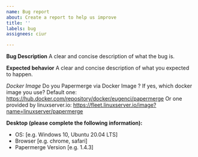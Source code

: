 ```yaml
---
name: Bug report
about: Create a report to help us improve
title: ''
labels: bug
assignees: ciur

---
```


**Bug Description**
A clear and concise description of what the bug is.

**Expected behavior**
A clear and concise description of what you expected to happen.

*Docker Image*
Do you Papermerge via Docker Image ?
If yes, which docker image you use?
Default one: https://hub.docker.com/repository/docker/eugenci/papermerge
Or one provided by linuxserver.io: https://fleet.linuxserver.io/image?name=linuxserver/papermerge


**Desktop (please complete the following information):**
 - OS: [e.g. Windows 10, Ubuntu 20.04 LTS]
 - Browser [e.g. chrome, safari]
 - Papermerge Version [e.g. 1.4.3]
